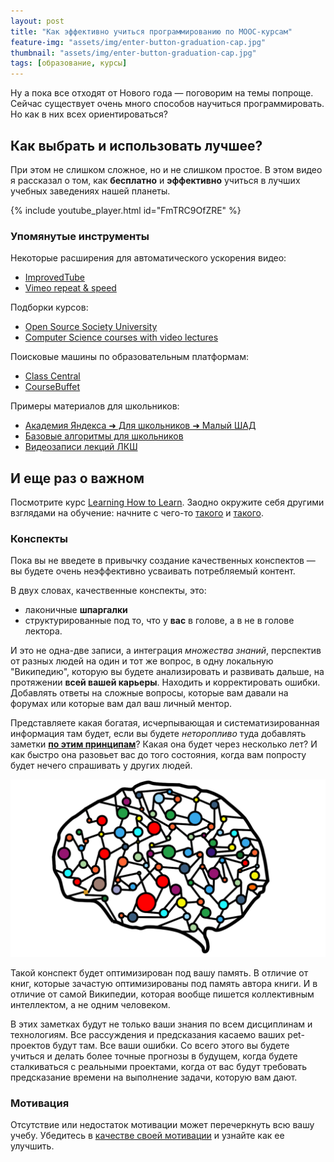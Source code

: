 ```yaml
---
layout: post
title: "Как эффективно учиться программированию по MOOC-курсам"
feature-img: "assets/img/enter-button-graduation-cap.jpg"
thumbnail: "assets/img/enter-button-graduation-cap.jpg"
tags: [образование, курсы]
---
```

Ну а пока все отходят от Нового года — поговорим на темы попроще.
Сейчас существует очень много способов научиться программировать.
Но как в них всех ориентироваться?

## Как выбрать и использовать лучшее?
При этом не слишком сложное, но и не слишком простое.
В этом видео я рассказал о том, как **бесплатно** и **эффективно**
учиться в лучших учебных заведениях нашей планеты.
<!--more-->

{% include youtube_player.html id="FmTRC9OfZRE" %}

### Упомянутые инструменты
Некоторые расширения для автоматического ускорения видео:
- [ImprovedTube](https://chrome.google.com/webstore/detail/improvedtube-for-youtube/bnomihfieiccainjcjblhegjgglakjdd)
- [Vimeo repeat & speed](https://chrome.google.com/webstore/detail/vimeo-repeat-speed/noonakfaafcdaagngpjehilgegefdima)

Подборки курсов:
- [Open Source Society University](https://github.com/ossu/computer-science#open-source-society-university)
- [Computer Science courses with video lectures](https://github.com/Developer-Y/cs-video-courses#computer-science-courses-with-video-lectures)

Поисковые машины по образовательным платформам:
- [Class Central](https://www.class-central.com/)
- [CourseBuffet](https://www.coursebuffet.com/)

Примеры материалов для школьников:
- [Академия Яндекса ➜ Для школьников ➜ Малый ШАД](https://www.youtube.com/channel/UCJ52ijV5RyPNSijdrEe73VQ/playlists?sort=dd&shelf_id=1&view=50)
- [Базовые алгоритмы для школьников](https://www.youtube.com/playlist?list=PLDrmKwRSNx7KcHxyf9hSmF3fTLKSwujkM)
- [Видеозаписи лекций ЛКШ](http://sis.khashaev.ru/)

## И еще раз о важном
Посмотрите курс [Learning How to Learn](https://www.coursera.org/learn/learning-how-to-learn).
Заодно окружите себя другими взглядами на обучение:
начните с чего-то [такого](https://www.luxoft-training.ru/blog/expertse/481.html)
и [такого](https://www.youtube.com/watch?v=nxWfZP6eslM).

### Конспекты
Пока вы не введете в привычку создание качественных конспектов
— вы будете очень неэффективно усваивать потребляемый контент.

В двух словах, качественные конспекты, это:
- лаконичные **шпаргалки**
- структурированные под то, что у **вас** в голове, а в не в голове лектора.

И это не одна-две записи, а интеграция *множества знаний*,
перспектив от разных людей на один и тот же вопрос, в одну локальную "Википедию",
которую вы будете анализировать и развивать дальше, на протяжении **всей вашей карьеры**.
Находить и корректировать ошибки.
Добавлять ответы на сложные вопросы, которые вам давали на форумах или которые вам дал ваш личный ментор.

Представляете какая богатая, исчерпывающая и систематизированная информация там будет,
если вы будете *неторопливо* туда добавлять заметки [**по этим принципам**](/как-делать-заметки-как-программист)?
Какая она будет через несколько лет?
И как быстро она разовьет вас до того состояния, когда вам попросту будет нечего спрашивать у других людей.

![Граф знаний](/assets/img/brain-graph.png)

Такой конспект будет оптимизирован под вашу память.
В отличие от книг, которые зачастую оптимизированы под память автора книги.
И в отличие от самой Википедии, которая вообще пишется коллективным интеллектом, а не одним человеком.

В этих заметках будут не только ваши знания по всем дисциплинам и технологиям.
Все рассуждения и предсказания касаемо ваших pet-проектов будут там.
Все ваши ошибки.
Со всего этого вы будете учиться и делать более точные прогнозы в будущем,
когда будете сталкиваться с реальными проектами,
когда от вас будут требовать предсказание времени на выполнение задачи,
которую вам дают.

### Мотивация
Отсутствие или недостаток мотивации может перечеркнуть всю вашу учебу.
Убедитесь в [качестве своей мотивации](/как-развить-мотивацию-к-обучению-программированию) и узнайте как ее улучшить.
